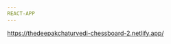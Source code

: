 ```yaml
---
REACT-APP
---
```


<a href="https://thedeepakchaturvedi-chessboard-2.netlify.app/">https://thedeepakchaturvedi-chessboard-2.netlify.app/</a>
